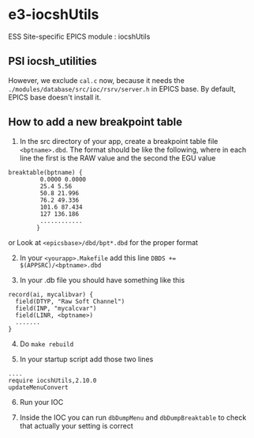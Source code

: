 
e3-iocshUtils  
======
ESS Site-specific EPICS module : iocshUtils

## PSI iocsh_utilities 

However, we exclude `cal.c` now, because it needs the `./modules/database/src/ioc/rsrv/server.h` in EPICS base. By default, EPICS base doesn't install it. 

## How to add a new breakpoint table

1) In the src directory of your app, create a breakpoint table file `<bptname>.dbd`. The format should be like the following, where in each line the first is the RAW value and the second the EGU value
```
breaktable(bptname) {
         0.0000 0.0000
         25.4 5.56
         50.8 21.996
         76.2 49.336
         101.6 87.434
         127 136.186
         ............
        }
```
or Look at `<epicsbase>/dbd/bpt*.dbd` for the proper format

2) In your `<yourapp>.Makefile` add this line `DBDS += $(APPSRC)/<bptname>.dbd`

3) In your .db file you should have something like this

```
record(ai, mycalibvar) {
  field(DTYP, "Raw Soft Channel")
  field(INP, "mycalcvar")
  field(LINR, <bptname>)
  .......
}
```

4) Do `make rebuild`

5) In your startup script add those two lines 

```
....
require iocshUtils,2.10.0
updateMenuConvert
```

6) Run your IOC

7) Inside the IOC you can run `dbDumpMenu` and `dbDumpBreaktable` to check that actually your setting is correct
